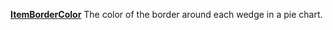 [**ItemBorderColor**](properties-color-border.md) The color of the border around each wedge in a pie chart.
